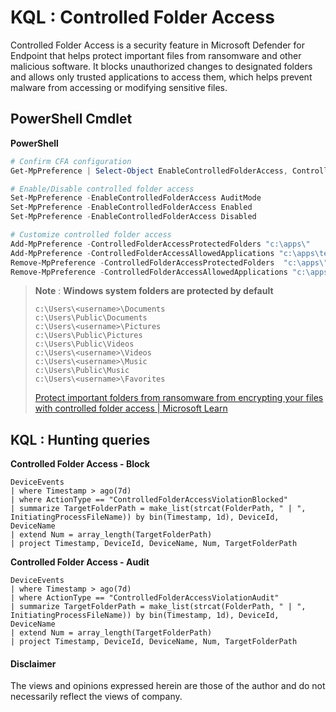 # KQL : Controlled Folder Access
Controlled Folder Access is a security feature in Microsoft Defender for Endpoint that helps protect important files from ransomware and other malicious software. It blocks unauthorized changes to designated folders and allows only trusted applications to access them, which helps prevent malware from accessing or modifying sensitive files.

## PowerShell Cmdlet
**PowerShell**
```powershell
# Confirm CFA configuration
Get-MpPreference | Select-Object EnableControlledFolderAccess, ControlledFolderAccessAllowedApplications, ControlledFolderAccessProtectedFolders

# Enable/Disable controlled folder access
Set-MpPreference -EnableControlledFolderAccess AuditMode
Set-MpPreference -EnableControlledFolderAccess Enabled
Set-MpPreference -EnableControlledFolderAccess Disabled

# Customize controlled folder access
Add-MpPreference -ControlledFolderAccessProtectedFolders "c:\apps\"
Add-MpPreference -ControlledFolderAccessAllowedApplications "c:\apps\test.exe"
Remove-MpPreference -ControlledFolderAccessProtectedFolders  "c:\apps\"
Remove-MpPreference -ControlledFolderAccessAllowedApplications "c:\apps\test.exe"
```

> **Note** : **Windows system folders are protected by default**
> ```
> c:\Users\<username>\Documents
> c:\Users\Public\Documents
> c:\Users\<username>\Pictures
> c:\Users\Public\Pictures
> c:\Users\Public\Videos
> c:\Users\<username>\Videos
> c:\Users\<username>\Music
> c:\Users\Public\Music
> c:\Users\<username>\Favorites
> ```
> [Protect important folders from ransomware from encrypting your files with controlled folder access | Microsoft Learn](https://learn.microsoft.com/en-us/microsoft-365/security/defender-endpoint/controlled-folders?view=o365-worldwide)

## KQL : Hunting queries
**Controlled Folder Access - Block**
```kql
DeviceEvents
| where Timestamp > ago(7d)
| where ActionType == "ControlledFolderAccessViolationBlocked"
| summarize TargetFolderPath = make_list(strcat(FolderPath, " | ", InitiatingProcessFileName)) by bin(Timestamp, 1d), DeviceId, DeviceName
| extend Num = array_length(TargetFolderPath)
| project Timestamp, DeviceId, DeviceName, Num, TargetFolderPath
```
**Controlled Folder Access - Audit**
```kql
DeviceEvents
| where Timestamp > ago(7d)
| where ActionType == "ControlledFolderAccessViolationAudit"
| summarize TargetFolderPath = make_list(strcat(FolderPath, " | ", InitiatingProcessFileName)) by bin(Timestamp, 1d), DeviceId, DeviceName
| extend Num = array_length(TargetFolderPath)
| project Timestamp, DeviceId, DeviceName, Num, TargetFolderPath
```

#### Disclaimer
The views and opinions expressed herein are those of the author and do not necessarily reflect the views of company.

